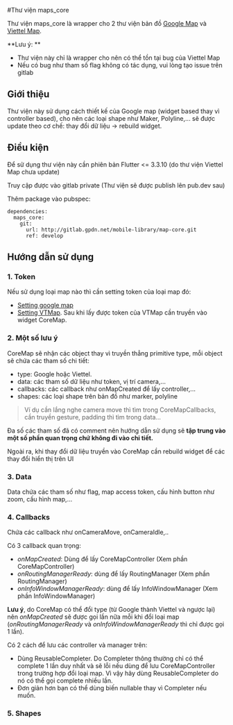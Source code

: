 #Thư viện maps_core

Thư viện maps_core là wrapper cho 2 thư viện bản đồ [Google Map](https://pub.dev/packages/google_maps_flutter) và [Viettel Map](https://pub.dev/packages/vtmap_gl).

**Lưu ý: **
- Thư viện này chỉ là wrapper cho nên có thể tồn tại bug của Viettel Map
- Nếu có bug như tham số flag không có tác dụng, vui lòng tạo issue trên gitlab

## Giới thiệu

Thư viện này sử dụng cách thiết kế của Google map (widget based thay vì controller based), cho nên các loại shape như Maker, Polyline,... sẽ được update theo cơ chế: thay đổi dữ liệu -> rebuild widget.

## Điều kiện
Để sử dụng thư viện này cần phiên bản Flutter <= 3.3.10 (do thư viện Viettel Map chưa update)

Truy cập được vào gitlab private (Thư viện sẽ được publish lên pub.dev sau)

Thêm package vào pubspec:
```
dependencies:
  maps_core:
    git:
      url: http://gitlab.gpdn.net/mobile-library/map-core.git
      ref: develop
```

## Hướng dẫn sử dụng

### 1. Token
Nếu sử dụng loại map nào thì cần setting token của loại map đó:
- [Setting google map](https://pub.dev/packages/google_maps_flutter#getting-started)
- [Setting VTMap](https://pub.dev/packages/vtmap_gl#adding-a-vtmaps-access-token). Sau khi lấy được token của VTMap cần truyền vào widget CoreMap.

### 2. Một số lưu ý
CoreMap sẽ nhận các object thay vì truyền thẳng primitive type, mỗi object sẽ chứa các tham số chi tiết:
- type: Google hoặc Viettel.
- data: các tham số dữ liệu như token, vị trí camera,...
- callbacks: các callback như onMapCreated để lấy controller,...
- shapes: các loại shape trên bản đồ như marker, polyline

> Ví dụ cần lắng nghe camera move thì tìm trong CoreMapCallbacks, cần truyền gesture, padding thì tìm trong data...

Đa số các tham số đã có comment nên hướng dẫn sử dụng sẽ **tập trung vào một số phần quan trọng chứ không đi vào chi tiết.**

Ngoài ra, khi thay đổi dữ liệu truyền vào CoreMap cần rebuild widget để các thay đổi hiển thị trên UI

### 3. Data
Data chứa các tham số như flag, map access token, cấu hình button như zoom, cấu hình map,...
### 4. Callbacks
Chứa các callback như onCameraMove, onCameraIdle,..

Có 3 callback quan trọng:
- *onMapCreated*: Dùng để lấy CoreMapController (Xem phần CoreMapController)
- *onRoutingManagerReady*: dùng để lấy RoutingManager (Xem phần RoutingManager)
- *onInfoWindowManagerReady*: dùng để lấy InfoWindowManager (Xem phần InfoWindowManager)

**Lưu ý**, do CoreMap có thể đổi type (từ Google thành Viettel và ngược lại) nên *onMapCreated* sẽ được gọi lần nữa mỗi khi đổi loại map (*onRoutingManagerReady* và *onInfoWindowManagerReady* thì chỉ được gọi 1 lần).

Có 2 cách để lưu các controller và manager trên:
- Dùng ReusableCompleter. Do Completer thông thường chỉ có thể complete 1 lần duy nhất và sẽ lỗi nếu dùng để lưu CoreMapController trong trường hợp đổi loại map. Vì vậy hãy dùng ReusableCompleter do nó có thể gọi complete nhiều lần.
- Đơn giản hơn bạn có thể dùng biến nullable thay vì Completer nếu muốn.

### 5. Shapes













